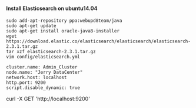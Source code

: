 #### Install Elasticsearch on ubuntu14.04
```
sudo add-apt-repository ppa:webupd8team/java
sudo apt-get update
sudo apt-get install oracle-java8-installer
wget https://download.elastic.co/elasticsearch/elasticsearch/elasticsearch-2.3.1.tar.gz
tar xzf elasticsearch-2.3.1.tar.gz
vim config/elasticsearch.yml
```
```
cluster.name: Admin_Cluster
node.name: "Jerry DataCenter"
network.host: localhost
http.port: 9200
script.disable_dynamic: true
```
curl -X GET 'http://localhost:9200'
